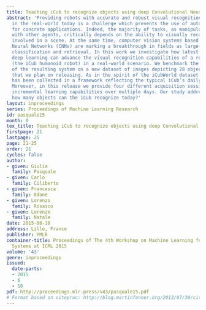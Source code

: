 ```yaml
---
title: Teaching iCub to recognize objects using deep Convolutional Neural Networks
abstract: 'Providing robots with accurate and robust visual recognition capabilities
  in the real-world today is a challenge which prevents the use of autonomous agents
  for concrete applications. Indeed, the majority of tasks, as manipulation and interaction
  with other agents, critically depends on the ability to visually recognize the entities
  involved in a scene. At the same time, computer vision systems based on deep Convolutional
  Neural Networks (CNNs) are marking a breakthrough in fields as large-scale image
  classification and retrieval. In this work we investigate how latest results on
  deep learning can advance the visual recognition capabilities of a robotic platform
  (the iCub humanoid robot) in a real-world scenario. We benchmark the performance
  of the resulting system on a new dataset of images depicting 28 objects, named iCubWorld28,
  that we plan on releasing. As in the spirit of the iCubWorld dataset series, this
  has been collected in a framework reflecting the typical iCub’s daily visual experience.
  Moreover, in this release we provide four different acquisition sessions, to test
  incremental learning capabilities over multiple days. Our study addresses the question:
  how many objects can the iCub recognize today?'
layout: inproceedings
series: Proceedings of Machine Learning Research
id: pasquale15
month: 0
tex_title: Teaching iCub to recognize objects using deep Convolutional Neural Networks
firstpage: 21
lastpage: 25
page: 21-25
order: 21
cycles: false
author:
- given: Giulia
  family: Pasquale
- given: Carlo
  family: Ciliberto
- given: Francesca
  family: Odone
- given: Lorenzo
  family: Rosasco
- given: Lorenzo
  family: Natale
date: 2015-06-18
address: Lille, France
publisher: PMLR
container-title: Proceedings of The 4th Workshop on Machine Learning for Interactive
  Systems at ICML 2015
volume: '43'
genre: inproceedings
issued:
  date-parts:
  - 2015
  - 6
  - 18
pdf: http://proceedings.mlr.press/v43/pasquale15.pdf
# Format based on citeproc: http://blog.martinfenner.org/2013/07/30/citeproc-yaml-for-bibliographies/
---
```

